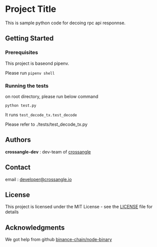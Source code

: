 # Project Title

This is sample python code for decoing rpc api responnse.

## Getting Started

### Prerequisites

This project is baseond pipenv.

Please run `pipenv shell`

### Running the tests

on root directory, please run below command
```
python test.py
```

It runs `test_decode_tx.test_decode`

Please refer to ./tests/test_decode_tx.py


## Authors

**crossangle-dev** : dev-team of [crossangle](https://crossangle.io/)

## Contact

email : developer@crossangle.io

## License

This project is licensed under the MIT License - see the [LICENSE](LICENSE) file for details

## Acknowledgments

We got help from github [binance-chain/node-binary](https://github.com/binance-chain/node-binary/issues?q=is%3Aissue+is%3Aclosed+author%3Adingyo777)
